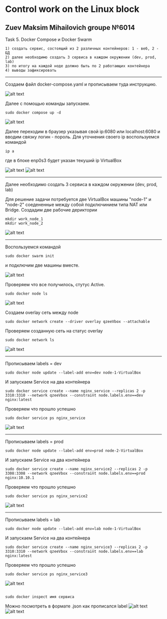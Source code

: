 # Control work on the Linux block
## Zuev Maksim Mihailovich groupe №6014
Task 5. Docker Compose и Docker Swarm
```Задание 1:
1) создать сервис, состоящий из 2 различных контейнеров: 1 - веб, 2 - БД
2) далее необходимо создать 3 сервиса в каждом окружении (dev, prod, lab)
3) по итогу на каждой ноде должно быть по 2 работающих контейнера
4) выводы зафиксировать 
```
***
Создаем файл docker-compose.yaml и прописываем туда инструкцию. 

![alt text](Screenshot/2.png)

Далее с помощью команды запускаем.

```
sudo docker compose up -d
```
![alt text](Screenshot/1.png)

Далее переходим в браузер указывая свой ip:6080 или localhost:6080 и вводим связку логин - пороль.
Для уточнения своего ip воспользуемся командой 

```
ip a
```
где в блоке enp0s3 будет указан текуший ip VirtualBox

![alt text](Screenshot/3.png)
![alt text](Screenshot/4.png)
***

Далее необходимо создать 3 сервиса в каждом окружении (dev, prod, lab)

Для решение задачи потребуется две VirtualBox машины "node-1" и "node-2" соедененные между собой подключинием типа NAT или Bridge. 
Создадим две рабочие дериктории 

```
mkdir work_node_1
mkdir work_node_2
```

![alt text](Screenshot/5.png)
***
Воспользуемся командой

```
sudo docker swarm init
```
и подключим две машины вместе.

![alt text](Screenshot/6.png)

Проверяем что все получилось, стутус Active.

```
sudo docker node ls
```
![alt text](Screenshot/7.png)

Cоздаем overlay сеть между node

```
sudo docker network create --driver overlay qzeeVbox --attachable
```

Проверяем созданную сеть на статус overlay

```
sudo docker network ls
```

![alt text](Screenshot/8.png)
***

Прописываем labels = dev

``` 
sudo docker node update --label-add env=dev node-1-VirtualBox
```

И запускаем Service на два контейнера

```
sudo docker service create --name nginx_service --replicas 2 -p 3310:3310 --network qzeeVbox --constraint node.labels.env==dev nginx:latest
```

Проверяем что прошло успешно

```
sudo docker service ps nginx_service
```

![alt text](Screenshot/10.png)
***

Прописываем labels = prod

```
sudo docker node update --label-add env=prod node-2-VirtualBox
```

И запускаем Service на два контейнера

```
sudo docker service create --name nginx_service2 --replicas 2 -p 3308:3308 --network qzeeVbox --constraint node.labels.env==prod nginx:10.10.1
```

Проверяем что прошло успешно

```
sudo docker service ps nginx_service2
```

![alt text](Screenshot/14.png)
***

Прописываем labels = lab

```
sudo docker node update --label-add env=lab node-1-VirtualBox
```

И запускаем Service на два контейнера

```
sudo docker service create --name nginx_service3 --replicas 2 -p 3310:3310 --network qzeeVbox --constraint node.labels.env==lab nginx:latest
```

Проверяем что прошло успешно

```
sudo docker service ps nginx_service3
```

![alt text](Screenshot/15.png)
```

sudo docker inspect имя сервиса 
```

Можно посмотреть в формате .json как прописался label 
![alt text](Screenshot/12.png)
![alt text](Screenshot/13.png)